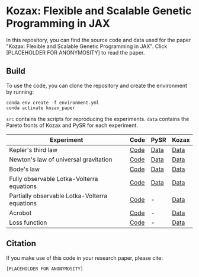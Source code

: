 # Kozax: Flexible and Scalable Genetic Programming in JAX

In this repository, you can find the source code and data used for the paper "Kozax: Flexible and Scalable Genetic Programming in JAX". Click [PLACEHOLDER FOR ANONYMOSITY] to read the paper. 

## Build
To use the code, you can clone the repository and create the environment by running:
```
conda env create -f environment.yml
conda activate kozax_paper
```

`src` contains the scripts for reproducing the experiments. `data` contains the Pareto fronts of Kozax and PySR for each experiment.

|Experiment|Code|PySR|Kozax|
|---|---|---|---|
|Kepler's third law| [Code](./src/law_discovery.py)|[Data](./data/PySR_results/Kepler)|[Data](./data/Kozax_results/Kepler)|
|Newton's law of universal gravitation| [Code](./src/law_discovery.py)|[Data](./data/PySR_results/Newton)|[Data](./data/Kozax_results/Newton)|
|Bode's law| [Code](./src/law_discovery.py)|[Data](./data/PySR_results/Bode)|[Data](./data/Kozax_results/Bode)|
|Fully observable Lotka-Volterra equations| [Code](./src/finite_differences_method.py)|[Data](./data/PySR_results/LV_full)|[Data](./data/Kozax_results/LV_full)|
|Partially observable Lotka-Volterra equations| [Code](./src/ODE_integration.py)|-|[Data](./data/Kozax_results/LV_partial)|
|Acrobot| [Code](./src/symbolic_policy.py)|-|[Data](./data/Kozax_results/Acrobot)|
|Loss function| [Code](./src/loss_function_optimization.py)|-|[Data](./data/Kozax_results/Loss_function)|

## Citation
If you make use of this code in your research paper, please cite:
```
[PLACEHOLDER FOR ANONYMOSITY]
```
